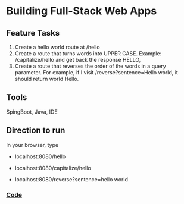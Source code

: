 # Building Full-Stack Web Apps

## Feature Tasks
1. Create a hello world route at /hello
2. Create a route that turns words into UPPER CASE. Example: /capitalize/hello 
and get back the response HELLO,
3. Create a route that reverses the order of the words in a query parameter. 
For example, if I visit /reverse?sentence=Hello world, it should return world Hello.

## Tools
SpingBoot, Java, IDE

## Direction to run
In your browser, type 
- localhost:8080/hello 
- localhost:8080/capitalize/hello 

- localhost:8080/reverse?sentence=hello world
### [Code](./src/main/java/com/yuangao/java401d4/songr/HelloWorldController.java)
